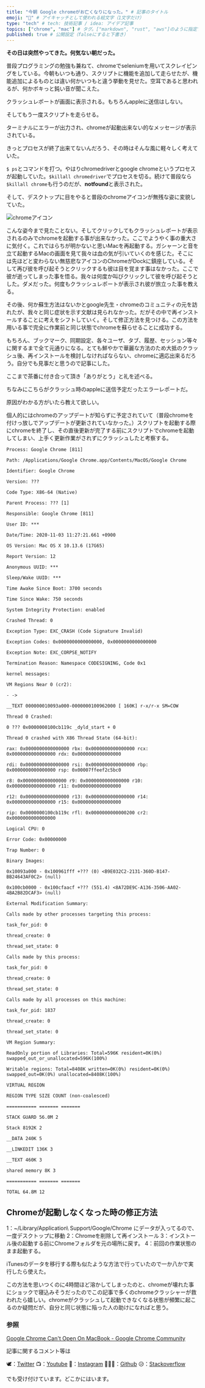 ```yaml
---
title: "今朝 Google chromeがお亡くなりになった。" # 記事のタイトル
emoji: "👾" # アイキャッチとして使われる絵文字（1文字だけ）
type: "tech" # tech: 技術記事 / idea: アイデア記事
topics: ["chrome", "mac"] # タグ。["markdown", "rust", "aws"]のように指定する
published: true # 公開設定（falseにすると下書き）
---
```

**その日は突然やってきた。何気ない朝だった。**

普段プログラミングの勉強も兼ねて、chromeでseleniumを用いてスクレイピングをしている。今朝もいつも通り、スクリプトに機能を追加して走らせたが、機能追加によるものとは違い何かいつもと違う挙動を見せた。空耳であると思われるが、何かボキっと鈍い音が聞こえた。

クラッシュレポートが画面に表示される。もちろんappleに送信はしない。

そしてもう一度スクリプトを走らせる。

ターミナルにエラーが出力され、chromeが起動出来ない的なメッセージが表示されている。

きっとプロセスが終了出来てないんだろう、その時はそんな風に軽々しく考えていた。

`$ ps`とコマンドを打つ。やはりchromedriverとgoogle chromeというプロセスが起動していた。`$killall chromedriver`でプロセスを切る。続けて普段なら`$killall chrome`も行うのだが、**notfound**と表示された。

そして、デスクトップに目をやると普段のchromeアイコンが無残な姿に変貌していた。

![chromeアイコン](https://storage.googleapis.com/zenn-user-upload/5mdg3xr4a7m672syesq5n03vnzxa)


こんな姿今まで見たことない。そしてクリックしてもクラッシュレポートが表示されるのみでchromeを起動する事が出来なかった。ここでようやく事の重大さに気付く。これではらちが明かないと思いMacを再起動する。ガシャーンと音を立て起動するMacの画面を見て我々は血の気が引いていくのを感じた。そこには先ほどと変わらない無慈悲なアイコンのChromeがDockに鎮座している。そして再び彼を呼び起そうとクリックするも彼は目を覚ます事はなかった。ここで彼が逝ってしまった事を悟る。我々は何度か叫びクリックして彼を呼び起そうとした。ダメだった。何度もクラッシュレポートが表示され彼が旅立った事を教える。

その後、何か蘇生方法はないかとgoogle先生・chromeのコミュニティの元を訪れたが、我々と同じ症状を示す文献は見られなかった。だがその中で再インストールすることに考えをシフトしていく。そして修正方法を見つける。この方法を用いる事で完全に作業前と同じ状態でchromeを蘇らせることに成功する。

もちろん、ブックマーク、同期設定、各々ユーザ、タブ、履歴、セッション等々に関するまで全て元通りになる。とても鮮やかで華麗な方法のため大抵のクラッシュ後、再インストールを検討しなければならない、chromeに適応出来るだろう。自分でも見事だと思うので記事にした。

ここまで茶番に付き合って頂き「ありがとう」と礼を述べる。

ちなみにこちらがクラッシュ時のappleに送信予定だったエラーレポートだ。

原因がわかる方がいたら教えて欲しい。

個人的にはchromeのアップデートが知らずに予定されていて（普段chromeを付けっ放しでアップデートが更新されていなかった。）スクリプトを起動する際にchromeを終了し、その直後更新が完了する前にスクリプトでchromeを起動してしまい、上手く更新作業がされずにクラッシュしたと考察する。

```
Process: Google Chrome [811]

Path: /Applications/Google Chrome.app/Contents/MacOS/Google Chrome

Identifier: Google Chrome

Version: ???

Code Type: X86-64 (Native)

Parent Process: ??? [1]

Responsible: Google Chrome [811]

User ID: ***

Date/Time: 2020-11-03 11:27:21.661 +0900

OS Version: Mac OS X 10.13.6 (17G65)

Report Version: 12

Anonymous UUID: ***

Sleep/Wake UUID: ***

Time Awake Since Boot: 3700 seconds

Time Since Wake: 750 seconds

System Integrity Protection: enabled

Crashed Thread: 0

Exception Type: EXC_CRASH (Code Signature Invalid)

Exception Codes: 0x0000000000000000, 0x0000000000000000

Exception Note: EXC_CORPSE_NOTIFY

Termination Reason: Namespace CODESIGNING, Code 0x1

kernel messages:

VM Regions Near 0 (cr2):

- ->

__TEXT 000000010093a000-0000000100962000 [ 160K] r-x/r-x SM=COW

Thread 0 Crashed:

0 ??? 0x0000000100cb119c _dyld_start + 0

Thread 0 crashed with X86 Thread State (64-bit):

rax: 0x0000000000000000 rbx: 0x0000000000000000 rcx: 0x0000000000000000 rdx: 0x0000000000000000

rdi: 0x0000000000000000 rsi: 0x0000000000000000 rbp: 0x0000000000000000 rsp: 0x00007ffeef2c5bc0

r8: 0x0000000000000000 r9: 0x0000000000000000 r10: 0x0000000000000000 r11: 0x0000000000000000

r12: 0x0000000000000000 r13: 0x0000000000000000 r14: 0x0000000000000000 r15: 0x0000000000000000

rip: 0x0000000100cb119c rfl: 0x0000000000000200 cr2: 0x0000000000000000

Logical CPU: 0

Error Code: 0x00000000

Trap Number: 0

Binary Images:

0x10093a000 - 0x100961fff +??? (0) <B9E032C2-2131-360D-B147-BB24643AF0C2> (null)

0x100cb0000 - 0x100cfaacf +??? (551.4) <8A72DE9C-A136-3506-AA02-4BA2B82DCAF3> (null)

External Modification Summary:

Calls made by other processes targeting this process:

task_for_pid: 0

thread_create: 0

thread_set_state: 0

Calls made by this process:

task_for_pid: 0

thread_create: 0

thread_set_state: 0

Calls made by all processes on this machine:

task_for_pid: 1837

thread_create: 0

thread_set_state: 0

VM Region Summary:

ReadOnly portion of Libraries: Total=596K resident=0K(0%) swapped_out_or_unallocated=596K(100%)

Writable regions: Total=8408K written=0K(0%) resident=0K(0%) swapped_out=0K(0%) unallocated=8408K(100%)

VIRTUAL REGION

REGION TYPE SIZE COUNT (non-coalesced)

=========== ======= =======

STACK GUARD 56.0M 2

Stack 8192K 2

__DATA 240K 5

__LINKEDIT 136K 3

__TEXT 460K 3

shared memory 8K 3

=========== ======= =======

TOTAL 64.8M 12
```

## Chromeが起動しなくなった時の修正方法

1：~/Library/Application\ Support/Google/Chrome
にデータが入ってるので、一度デスクトップに移動
2：Chromeを削除して再インストール
3：インストール後の起動する前にChromeフォルダを元の場所に戻す。
4：前回の作業状態のまま起動する。

iTunesのデータを移行する際も似たような方法で行っていたので一か八かで実行したら使えた。

この方法を思いつくのに4時間ほど溶かしてしまったのと、chromeが壊れた事にショックで寝込みそうだったのでこの記事で多くのchromeクラッシャーが救われたら嬉しい。chromeがクラッシュして起動できなくなる状態が頻繁に起こるのか疑問だが、自分と同じ状態に陥った人の助けになればと思う。

### 参照

[Google Chrome Can't Open On MacBook - Google Chrome Community](https://support.google.com/chrome/thread/29645181?hl=en)

記事に関するコメント等は

🕊：[Twitter](https://twitter.com/Unemployed_jp)
📺：[Youtube](https://www.youtube.com/channel/UCT3wLdiZS3Gos87f9fu4EOQ/featured?view_as=subscriber)
📸：[Instagram](https://www.instagram.com/unemployed_jp/)
👨🏻‍💻：[Github](https://github.com/wimpykid719?tab=repositories)
😥：[Stackoverflow](https://ja.stackoverflow.com/users/edit/22565)

でも受け付けています。どこかにはいます。
